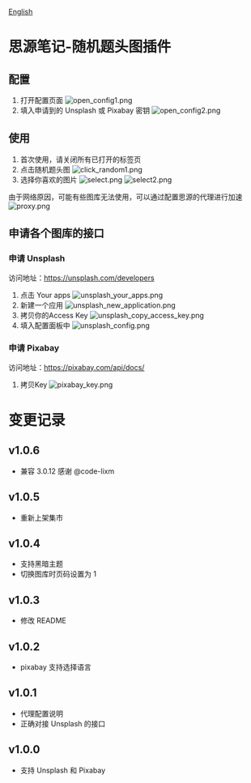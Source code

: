 [English](https://github.com/imcnchl/siyuan-plugin-more-cover/blob/main/README.md)

# 思源笔记-随机题头图插件

## 配置

1. 打开配置页面 ![open_config1.png](https://s2.loli.net/2023/08/21/NO6gTbWQZPHAuaI.png)
2. 填入申请到的 Unsplash 或 Pixabay 密钥 ![open_config2.png](https://s2.loli.net/2023/08/21/F3sOdBfoxNTMAiQ.png)

## 使用

1. 首次使用，请关闭所有已打开的标签页
2. 点击随机题头图 ![click_random1.png](https://s2.loli.net/2023/08/21/8hmIfbWANBoRyg9.png) 
3. 选择你喜欢的图片 ![select.png](https://s2.loli.net/2023/08/21/tI6GjbNMWq2nmBl.png) ![select2.png](https://s2.loli.net/2023/08/21/YtNMmH5JAKgzyfD.png)

由于网络原因，可能有些图库无法使用，可以通过配置思源的代理进行加速
![proxy.png](https://s2.loli.net/2023/08/21/b4CiLeZzFU7o5PH.png)

## 申请各个图库的接口

### 申请 Unsplash

访问地址：https://unsplash.com/developers

1. 点击 Your apps ![unsplash_your_apps.png](https://s2.loli.net/2023/08/21/IZitYmy2hDk6fxW.png)
2. 新建一个应用 ![unsplash_new_application.png](https://s2.loli.net/2023/08/21/2ZEq6rOUXklPosS.png)
3. 拷贝你的Access Key ![unsplash_copy_access_key.png](https://s2.loli.net/2023/08/21/uLes6DEnQSfIwaq.png)
4. 填入配置面板中 ![unsplash_config.png](https://s2.loli.net/2023/08/21/n6kq5OcuRWwSrI3.png)

### 申请 Pixabay

访问地址：https://pixabay.com/api/docs/

1. 拷贝Key ![pixabay_key.png](https://s2.loli.net/2023/08/21/xdQnz5p2jsMVaH3.png)

# 变更记录

## v1.0.6

* 兼容 3.0.12 感谢 @code-lixm

## v1.0.5

* 重新上架集市

## v1.0.4

* 支持黑暗主题
* 切换图库时页码设置为 1

## v1.0.3

* 修改 README

## v1.0.2

* pixabay 支持选择语言

## v1.0.1

* 代理配置说明
* 正确对接 Unsplash 的接口

## v1.0.0

* 支持 Unsplash 和 Pixabay







